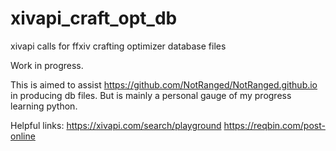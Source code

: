 # xivapi_craft_opt_db
xivapi calls for ffxiv crafting optimizer database files 

Work in progress.

This is aimed to assist https://github.com/NotRanged/NotRanged.github.io in producing db files. 
But is mainly a personal gauge of my progress learning python.


Helpful links:
https://xivapi.com/search/playground 
https://reqbin.com/post-online 
